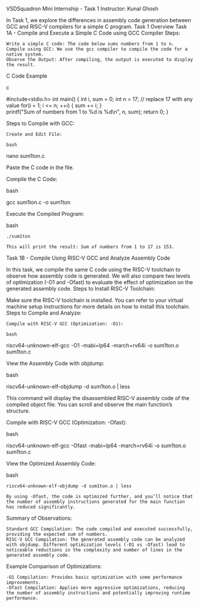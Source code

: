 VSDSquadron Mini Internship - Task 1
Instructor: Kunal Ghosh

In Task 1, we explore the differences in assembly code generation between GCC and RISC-V compilers for a simple C program.
Task 1 Overview
Task 1A - Compile and Execute a Simple C Code using GCC Compiler
Steps:

    Write a simple C code: The code below sums numbers from 1 to n.
    Compile using GCC: We use the gcc compiler to compile the code for a native system.
    Observe the Output: After compiling, the output is executed to display the result.

C Code Example

c

#include<stdio.h>
int main()
{
  int i, sum = 0; 
  int n = 17; // replace 17 with any value
  for(i = 1; i <= n; ++i)
  {
    sum += i;
  }  
  printf("Sum of numbers from 1 to %d is %d\n", n, sum);
  return 0;
}

Steps to Compile with GCC:

    Create and Edit File:

    bash

nano sum1ton.c

Paste the C code in the file.

Compile the C Code:

bash

gcc sum1ton.c -o sum1ton

Execute the Compiled Program:

bash

    ./sum1ton

    This will print the result: Sum of numbers from 1 to 17 is 153.

Task 1B - Compile Using RISC-V GCC and Analyze Assembly Code

In this task, we compile the same C code using the RISC-V toolchain to observe how assembly code is generated. We will also compare two levels of optimization (-O1 and -Ofast) to evaluate the effect of optimization on the generated assembly code.
Steps to Install RISC-V Toolchain:

Make sure the RISC-V toolchain is installed. You can refer to your virtual machine setup instructions for more details on how to install this toolchain.
Steps to Compile and Analyze:

    Compile with RISC-V GCC (Optimization: -O1):

    bash

riscv64-unknown-elf-gcc -O1 -mabi=lp64 -march=rv64i -o sum1ton.o sum1ton.c

View the Assembly Code with objdump:

bash

riscv64-unknown-elf-objdump -d sum1ton.o | less

This command will display the disassembled RISC-V assembly code of the compiled object file. You can scroll and observe the main function’s structure.

Compile with RISC-V GCC (Optimization: -Ofast):

bash

riscv64-unknown-elf-gcc -Ofast -mabi=lp64 -march=rv64i -o sum1ton.o sum1ton.c

View the Optimized Assembly Code:

bash

    riscv64-unknown-elf-objdump -d sum1ton.o | less

    By using -Ofast, the code is optimized further, and you’ll notice that the number of assembly instructions generated for the main function has reduced significantly.

Summary of Observations:

    Standard GCC Compilation: The code compiled and executed successfully, providing the expected sum of numbers.
    RISC-V GCC Compilation: The generated assembly code can be analyzed with objdump. Different optimization levels (-O1 vs -Ofast) lead to noticeable reductions in the complexity and number of lines in the generated assembly code.

Example Comparison of Optimizations:

    -O1 Compilation: Provides basic optimization with some performance improvements.
    -Ofast Compilation: Applies more aggressive optimizations, reducing the number of assembly instructions and potentially improving runtime performance.
